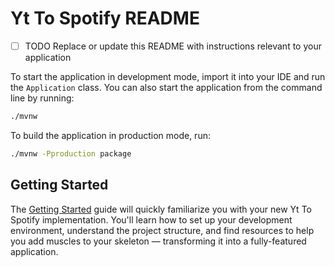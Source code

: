 # Yt To Spotify README

- [ ] TODO Replace or update this README with instructions relevant to your application

To start the application in development mode, import it into your IDE and run the `Application` class. 
You can also start the application from the command line by running: 

```bash
./mvnw
```

To build the application in production mode, run:

```bash
./mvnw -Pproduction package
```

## Getting Started

The [Getting Started](https://vaadin.com/docs/latest/getting-started) guide will quickly familiarize you with your new
Yt To Spotify implementation. You'll learn how to set up your development environment, understand the project 
structure, and find resources to help you add muscles to your skeleton — transforming it into a fully-featured 
application.
